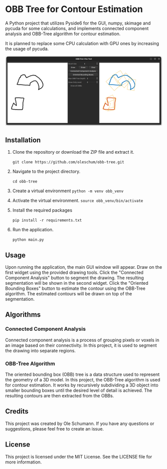 # OBB Tree for Contour Estimation

A Python project that utilizes Pyside6 for the GUI, numpy, skimage and pycuda for some calculations, and implements connected component analysis and OBB-Tree algorithm for contour estimation.

It is planned to replace some CPU calculation with GPU ones by increasing the usage of pycuda.

![Screenshot of the App](./screenshot.png?raw=true "Screenshot")

## Installation

1. Clone the repository or download the ZIP file and extract it.

    `git clone https://github.com/oleschum/obb-tree.git`

2. Navigate to the project directory.
   
    `cd obb-tree`

3. Create a virtual environment
    `python -m venv obb_venv`
   
4. Activate the virtual environment.
    `source obb_venv/bin/activate`

5. Install the required packages
   
    `pip install -r requirements.txt`

6. Run the application.

    `python main.py`

## Usage

Upon running the application, the main GUI window will appear.
Draw on the first widget using the provided drawing tools.
Click the "Connected Component Analysis" button to segment the drawing. The resulting segmentation will be shown in the second widget.
Click the "Oriented Bounding Boxes" button to estimate the contour using the OBB-Tree algorithm.
The estimated contours will be drawn on top of the segmentation.

## Algorithms

### Connected Component Analysis

Connected component analysis is a process of grouping pixels or voxels in an image based on their connectivity. In this project, it is used to segment the drawing into separate regions.

### OBB-Tree Algorithm

The oriented bounding box (OBB) tree is a data structure used to represent the geometry of a 3D model. In this project, the OBB-Tree algorithm is used for contour estimation. It works by recursively subdividing a 3D object into smaller bounding boxes until the desired level of detail is achieved. The resulting contours are then extracted from the OBBs.

## Credits

This project was created by Ole Schumann. If you have any questions or suggestions, please feel free to create an issue.

## License

This project is licensed under the MIT License. See the LICENSE file for more information.
